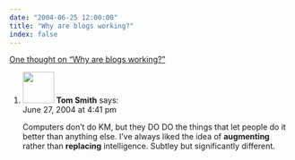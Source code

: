 ```yaml
---
date: "2004-06-25 12:00:00"
title: "Why are blogs working?"
index: false
---
```


[One thought on &ldquo;Why are blogs working?&rdquo;](/lemire/blog/2004/06-25-why-are-blog-working)

<ol class="comment-list">
<li id="comment-64" class="comment even thread-even depth-1">
<div class="comment-author vcard">
<img alt src="https://secure.gravatar.com/avatar/5ef8a1d49c25481abddaf6f2da3dd298?s=56&#038;d=mm&#038;r=g" srcset="https://secure.gravatar.com/avatar/5ef8a1d49c25481abddaf6f2da3dd298?s=112&#038;d=mm&#038;r=g 2x" class="avatar avatar-56 photo" height="56" width="56" decoding="async" /> <b class="fn">Tom Smith</b> <span class="says">says:</span> </div>
<div class="comment-metadata"><time datetime="2004-06-27T16:41:05+00:00">June 27, 2004 at 4:41 pm</time></a> </div>
<div class="comment-content">
<p>Computers don&rsquo;t do KM, but they DO DO the things that let people do it better than anything else. I&rsquo;ve always liked the idea of <b>augmenting</b> rather than <b>replacing</b> intelligence. Subtley but significantly different.</p>
</div>
</li>
</ol>
